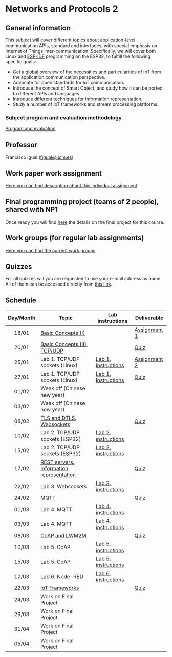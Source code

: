 # Networks and Protocols 2

## General information

This subject will cover different topics about application-level
communication APIs, standard and interfaces, with special emphasis
on Internet of Things inter-communication. Specifically, we will
cover both Linux and 
[ESP-IDF](https://docs.espressif.com/projects/esp-idf/en/stable/esp32/get-started/index.html) 
programming on the ESP32, to fulfill the following specific goals:

* Get a global overview of the necessities and particularities of
IoT from the application communication perspective.
* Advocate for open standards for IoT communication.
* Introduce the concept of Smart Object, and study how it can be
ported to different APIs and languages.
* Introduce different techniques for information representation.
* Study a number of IoT frameworks and stream processing platforms.


### Subject program and evaluation methodology

[Program and evaluation](slides/Presentation.pdf)

## Professor

Francisco Igual (figual@ucm.es)

## Work paper work assignment

[Here you can find description about this individual assignment](paperProject.md)

## Final programming project (teams of 2 people), shared with NP1

Once ready you will find [here](FinalProject.md) the details on the final project for this
course.

## Work groups (for regular lab assignments)

[Here you can find the current work groups](groups.md)

## Quizzes

For all quizzes will you are requested to use your e-mail address as name. All
of them can be accessed directly from [this
link](https://api.socrative.com/rc/Yu9Dx).


## Schedule

| Day/Month | Topic                                                                                                 | Lab instructions                   | Deliverable                                 |
|:---------:|-------------------------------------------------------------------------------------------------------|------------------------------------|---------------------------------------------|
|   18/01   | [Basic Concepts (I)](slides/Intro1.pdf)                                                               |                                    | [Assignment 1](Assignments/1.md)            |
|   20/01   | [Basic Concepts (II)](slides/Intro2.pdf), [TCP/UDP](slides/TCPUDP.pdf)                                |                                    | [Quiz](https://api.socrative.com/rc/Yu9Dx)  |
|   25/01   | Lab 1. TCP/UDP sockets (Linux)                                                                        | [Lab 1. instructions](P1/index.md) | [Assignment 2](Assignments/2.md)            |
|   27/01   | Lab 1. TCP/UDP sockets (Linux)                                                                        | [Lab 1. instructions](P1/index.md) | [Quiz](https://api.socrative.com/rc/Yu9Dx)  |
|   01/02   | Week off (Chinese new year)                                                                           |                                    |                                             |
|   03/02   | Week off (Chinese new year)                                                                           |                                    |                                             |
|   08/02   | [TLS and DTLS](slides/TLSDTLS.pdf), [Websockets](slides/Websockets.pdf)                               |                                    | [Quiz](https://api.socrative.com/rc/Yu9Dx)  |
|   10/02   | Lab 2. TCP/UDP sockets (ESP32)                                                                        | [Lab 2. instructions](P2/index.md) |                                             |
|   15/02   | Lab 2. TCP/UDP sockets (ESP32)                                                                        | [Lab 2. instructions](P2/index.md) |                                             |
|   17/02   | [REST servers. Information representation](slides/REST.pdf)                                           |                                    | [Quiz](https://api.socrative.com/rc/Yu9Dx)  |
|   22/02   | Lab 3. Websockets                                                                                     | [Lab 3. instructions](P3/index.md) |                                             |
|   24/02   | [MQTT](slides/MQTT.pdf)                                                                               |                                    | [Quiz](https://api.socrative.com/rc/Yu9Dx)  |
|   01/03   | Lab 4. MQTT                                                                                           | [Lab 4. instructions](P6/index.md) |                                             | 
|   03/03   | Lab 4. MQTT                                                                                           | [Lab 4. instructions](P6-II/index.md) |                                             |
|   08/03   | [CoAP and LWM2M](slides/COAP.pdf)                                                                     |                                    | [Quiz](https://api.socrative.com/rc/Yu9Dx)  |
|   10/03   | Lab 5. CoAP                                                                                           | [Lab 5. instructions](P5/index.md) |                                             |
|   15/03   | Lab 5. CoAP                                                                                           | [Lab 5. instructions](P5/index.md) |                                             |
|   17/03   | Lab 6. Node-RED                                                                                       | [Lab 6. instructions](P9/index.md) |                                             |
|   22/03   | [IoT Frameworks](slides/Frameworks.pdf)                                                               |                                    | [Quiz](https://api.socrative.com/rc/Yu9Dx)  |
|   24/03   | Work on Final Project                                                                                 |                                    |                                             |
|   29/03   | Work on Final Project                                                                                 |                                    |                                             |
|   31/04   | Work on Final Project                                                                                 |                                    |                                             |
|   05/04   | Work on Final Project                                                                                 |                                    |                                             |
